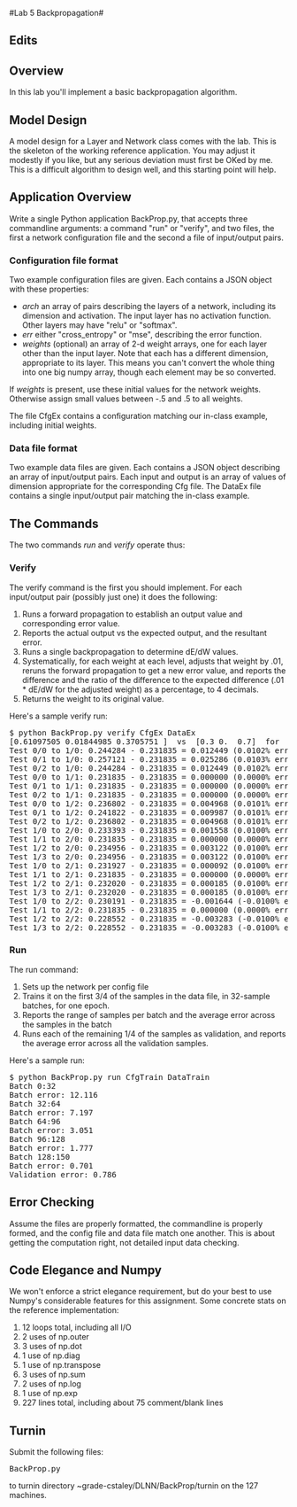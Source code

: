 #Lab 5 Backpropagation#

## Edits

## Overview
In this lab you'll implement a basic backpropagation algorithm.

## Model Design
A model design for a Layer and Network class comes with the lab.  This is the skeleton of the working reference application.  You may adjust it modestly if you like, but any serious deviation must first be OKed by me.  This is a difficult algorithm to design well, and this starting point will help.

## Application Overview
Write a single Python application BackProp.py, that accepts three commandline arguments: a command "run" or "verify", and two files, the first a network configuration file and the second a file of input/output pairs.

### Configuration file format
Two example configuration files are given.  Each contains a JSON object with these properties:

* *arch* an array of pairs describing the layers of a network, including its dimension and activation.  The input layer has no activation function.  Other layers may have "relu" or "softmax".  
* *err* either "cross_entropy" or "mse", describing the error function.
* *weights* (optional) an array of 2-d weight arrays, one for each layer other than the input layer.  Note that each has a different dimension, appropriate to its layer.  This means you can't convert the whole thing into one big numpy array, though each element may be so converted.

If *weights* is present, use these initial values for the network weights.  Otherwise assign small values between -.5 and .5 to all weights.

The file CfgEx contains a configuration matching our in-class example, including initial weights.

### Data file format
Two example data files are given.  Each contains a JSON object describing an array of input/output pairs.  Each input and output is an array of values of dimension appropriate for the corresponding Cfg file.  The DataEx file contains a single input/output pair matching the in-class example.

## The Commands
The two commands *run* and *verify* operate thus:

### Verify
The verify command is the first you should implement.  For each input/output pair (possibly just one) it does the following:

 1. Runs a forward propagation to establish an output value and corresponding error value.  
 2. Reports the actual output vs the expected output, and the resultant error.
 3. Runs a single backpropagation to determine dE/dW values.
 3. Systematically, for each weight at each level, adjusts that weight by .01, reruns the forward propagation to get a new error value, and reports the difference and the ratio of the difference to the expected difference (.01 * dE/dW for the adjusted weight) as a percentage, to 4 decimals. 
 4. Returns the weight to its original value. 

Here's a sample verify run:
<pre>
$ python BackProp.py verify CfgEx DataEx
[0.61097505 0.01844985 0.3705751 ]  vs  [0.3 0.  0.7]  for  0.2318348512774041
Test 0/0 to 1/0: 0.244284 - 0.231835 = 0.012449 (0.0102% error)
Test 0/1 to 1/0: 0.257121 - 0.231835 = 0.025286 (0.0103% error)
Test 0/2 to 1/0: 0.244284 - 0.231835 = 0.012449 (0.0102% error)
Test 0/0 to 1/1: 0.231835 - 0.231835 = 0.000000 (0.0000% error)
Test 0/1 to 1/1: 0.231835 - 0.231835 = 0.000000 (0.0000% error)
Test 0/2 to 1/1: 0.231835 - 0.231835 = 0.000000 (0.0000% error)
Test 0/0 to 1/2: 0.236802 - 0.231835 = 0.004968 (0.0101% error)
Test 0/1 to 1/2: 0.241822 - 0.231835 = 0.009987 (0.0101% error)
Test 0/2 to 1/2: 0.236802 - 0.231835 = 0.004968 (0.0101% error)
Test 1/0 to 2/0: 0.233393 - 0.231835 = 0.001558 (0.0100% error)
Test 1/1 to 2/0: 0.231835 - 0.231835 = 0.000000 (0.0000% error)
Test 1/2 to 2/0: 0.234956 - 0.231835 = 0.003122 (0.0100% error)
Test 1/3 to 2/0: 0.234956 - 0.231835 = 0.003122 (0.0100% error)
Test 1/0 to 2/1: 0.231927 - 0.231835 = 0.000092 (0.0100% error)
Test 1/1 to 2/1: 0.231835 - 0.231835 = 0.000000 (0.0000% error)
Test 1/2 to 2/1: 0.232020 - 0.231835 = 0.000185 (0.0100% error)
Test 1/3 to 2/1: 0.232020 - 0.231835 = 0.000185 (0.0100% error)
Test 1/0 to 2/2: 0.230191 - 0.231835 = -0.001644 (-0.0100% error)
Test 1/1 to 2/2: 0.231835 - 0.231835 = 0.000000 (0.0000% error)
Test 1/2 to 2/2: 0.228552 - 0.231835 = -0.003283 (-0.0100% error)
Test 1/3 to 2/2: 0.228552 - 0.231835 = -0.003283 (-0.0100% error)
</pre>

### Run
The run command:
 1. Sets up the network per config file
 2. Trains it on the first 3/4 of the samples in the data file, in 32-sample batches, for one epoch.
 3. Reports the range of samples per batch and the average error across the samples in the batch
 4. Runs each of the remaining 1/4 of the samples as validation, and reports the average error across all the validation samples.

Here's a sample run:

<pre>
$ python BackProp.py run CfgTrain DataTrain
Batch 0:32
Batch error: 12.116
Batch 32:64
Batch error: 7.197
Batch 64:96
Batch error: 3.051
Batch 96:128
Batch error: 1.777
Batch 128:150
Batch error: 0.701
Validation error: 0.786
</pre>

## Error Checking
Assume the files are properly formatted, the commandline is properly formed, and the config file and data file match one another.  This is about getting the computation right, not detailed input data checking.

## Code Elegance and Numpy
We won't enforce a strict elegance requirement, but do your best to use Numpy's considerable features for this assignment.  Some concrete stats on the reference implementation:

1. 12 loops total, including all I/O
2. 2 uses of np.outer
3. 3 uses of np.dot
3. 1 use of np.diag
4. 1 use of np.transpose
5. 3 uses of np.sum
6. 2 uses of np.log
7. 1 use of np.exp
8. 227 lines total, including about 75 comment/blank lines

## Turnin
Submit the following files:

<pre>
BackProp.py
</pre>

to turnin directory ~grade-cstaley/DLNN/BackProp/turnin on the 127 machines.  
